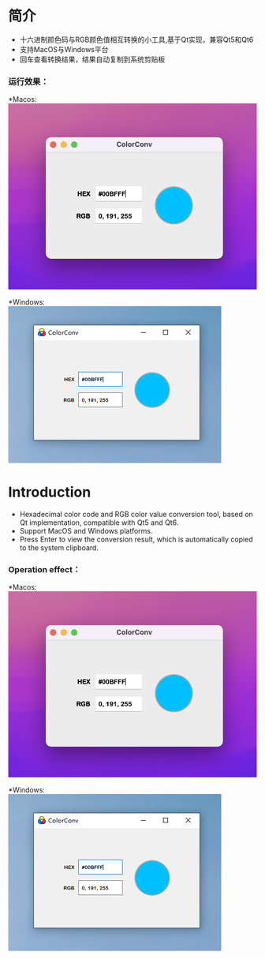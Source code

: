 # 简介
* 十六进制颜色码与RGB颜色值相互转换的小工具,基于Qt实现，兼容Qt5和Qt6
* 支持MacOS与Windows平台
* 回车查看转换结果，结果自动复制到系统剪贴板

### 运行效果：
*Macos:
![image](https://github.com/SantaJiang/ColorConv/blob/master/image/macos.png)

*Windows:
![image](https://github.com/SantaJiang/ColorConv/blob/master/image/windows.png)

# Introduction
* Hexadecimal color code and RGB color value conversion tool, based on Qt implementation, compatible with Qt5 and Qt6.
* Support MacOS and Windows platforms.
* Press Enter to view the conversion result, which is automatically copied to the system clipboard.

### Operation effect：
*Macos:
![image](https://github.com/SantaJiang/ColorConv/blob/master/image/macos.png)

*Windows:
![image](https://github.com/SantaJiang/ColorConv/blob/master/image/windows.png)
